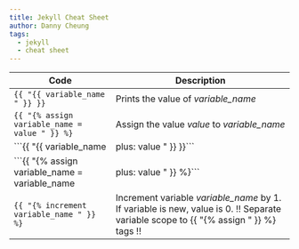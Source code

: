 ```yaml
---
title: Jekyll Cheat Sheet
author: Danny Cheung
tags:
  - jekyll
  - cheat sheet
---
```


| Code | Description |
| ------- | ----------- |
| ```{{ "{{ variable_name " }} }}``` | Prints the value of <var>variable_name</var> |
| ```{{ "{% assign variable_name = value " }} %}``` | Assign the value <var>value</var> to <var>variable_name</var> |
| ```{{ "{{ variable_name | plus: value " }} }}``` | Print the value of <var>variable_name</var> increased by <var>value</var>. Does not update the value of <var>variable_name</var> |
| ```{{ "{% assign variable_name = variable_name | plus: value " }} %}``` | Increment the value of <var>variable_name</var> by <var>value</var>. |
| ```{{ "{% increment variable_name " }} %}``` | Increment variable <var>variable_name</var> by 1. If variable is new, value is 0. !! Separate variable scope to {{ "{% assign " }} %} tags !!|
